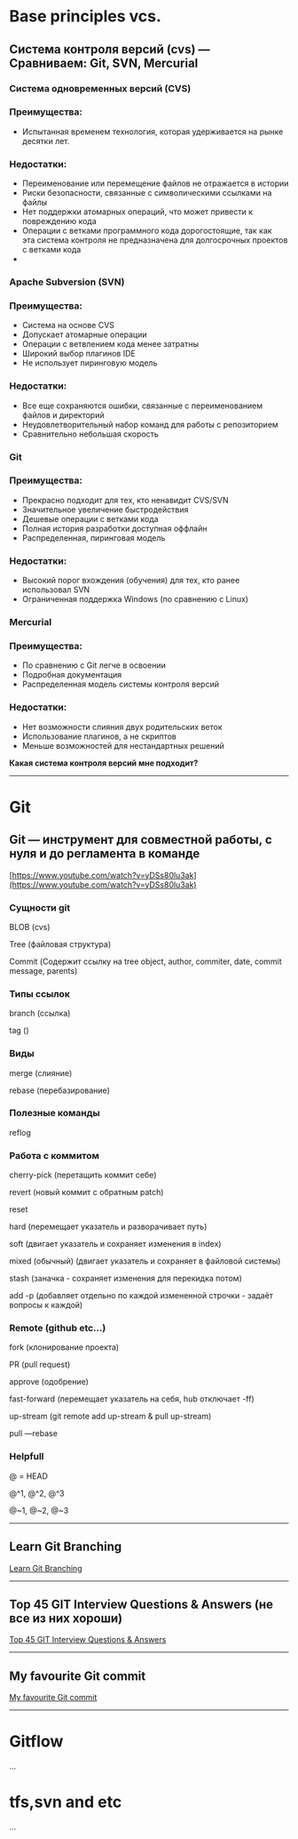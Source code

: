 # Base principles vcs.

## Система контроля версий (cvs) — Сравниваем: Git, SVN, Mercurial

### Система одновременных версий (CVS)

### **Преимущества:**

- Испытанная временем технология, которая удерживается на рынке десятки лет.

### **Недостатки:**

- Переименование или перемещение файлов не отражается в истории
- Риски безопасности, связанные с символическими ссылками на файлы
- Нет поддержки атомарных операций, что может привести к повреждению кода
- Операции с ветками программного кода дорогостоящие, так как эта система контроля не предназначена для долгосрочных проектов с ветками кода
-

### Apache Subversion (SVN)

### **Преимущества:**

- Система на основе CVS
- Допускает атомарные операции
- Операции с ветвлением кода менее затратны
- Широкий выбор плагинов IDE
- Не использует пиринговую модель

### **Недостатки:**

- Все еще сохраняются ошибки, связанные с переименованием файлов и директорий
- Неудовлетворительный набор команд для работы с репозиторием
- Сравнительно небольшая скорость

### Git

### **Преимущества:**

- Прекрасно подходит для тех, кто ненавидит CVS/SVN
- Значительное увеличение быстродействия
- Дешевые операции с ветками кода
- Полная история разработки доступная оффлайн
- Распределенная, пиринговая модель

### **Недостатки:**

- Высокий порог вхождения (обучения) для тех, кто ранее использовал SVN
- Ограниченная поддержка Windows (по сравнению с Linux)

### Mercurial

### **Преимущества:**

- По сравнению с Git легче в освоении
- Подробная документация
- Распределенная модель системы контроля версий

### **Недостатки:**

- Нет возможности слияния двух родительских веток
- Использование плагинов, а не скриптов
- Меньше возможностей для нестандартных решений

**Какая система контроля версий мне подходит?**

---

# Git

## Git — инструмент для совместной работы, с нуля и до регламента в команде

[https://www.youtube.com/watch?v=yDSs80lu3ak](https://www.youtube.com/watch?v=yDSs80lu3ak)

### Сущности git

BLOB (cvs)

Tree (файловая структура)

Commit (Содержит ссылку на tree object, author, commiter, date, commit message, parents)

### Типы ссылок

branch (ссылка)

tag ()

### Виды

merge (слияние)

rebase (перебазирование)

### Полезные команды

reflog

### Работа с коммитом

cherry-pick (перетащить коммит себе)

revert (новый коммит с обратным patch)

reset

hard (перемещает указатель и разворачивает путь)

soft (двигает указатель и сохраняет изменения в index)

mixed (обычный) (двигает указатель и сохраняет в файловой системы)

stash (заначка - сохраняет изменения для перекидка потом)

add -p (добавляет отдельно по каждой измененной строчки - задаёт вопросы к каждой)

### Remote (github etc...)

fork (клонирование проекта)

PR (pull request)

approve (одобрение)

fast-forward (перемещает указатель на себя, hub отключает -ff)

up-stream (git remote add up-stream & pull up-stream)

pull —rebase

### Helpfull

@ = HEAD

@^1, @^2, @^3

@~1, @~2, @~3

---

## Learn Git Branching

[Learn Git Branching](https://learngitbranching.js.org/)

---

## Top 45 GIT Interview Questions & Answers (не все из них хороши)

[Top 45 GIT Interview Questions & Answers](https://career.guru99.com/top-40-interview-questions-on-git/)

---

## My favourite Git commit

[My favourite Git commit](https://fatbusinessman.com/2019/my-favourite-git-commit)

---

# Gitflow

...

# tfs,svn and etc

...
